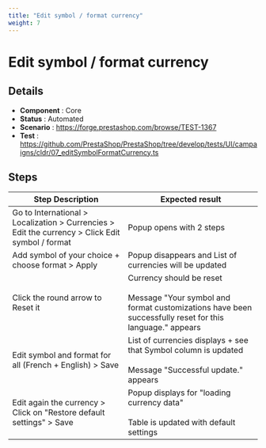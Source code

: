 ```yaml
---
title: "Edit symbol / format currency"
weight: 7
---
```


# Edit symbol / format currency
## Details
* **Component** : Core
* **Status** : Automated
* **Scenario** : https://forge.prestashop.com/browse/TEST-1367
* **Test** : https://github.com/PrestaShop/PrestaShop/tree/develop/tests/UI/campaigns/cldr/07_editSymbolFormatCurrency.ts

## Steps
| Step Description | Expected result |
| ----- | ----- |
| Go to International > Localization > Currencies > Edit the currency > Click Edit symbol / format | Popup opens with 2 steps |
| Add symbol of your choice + choose format > Apply | Popup disappears and List of currencies will be updated |
| Click the round arrow to Reset it | Currency should be reset<br><br>Message "Your symbol and format customizations have been successfully reset for this language." appears |
| Edit symbol and format for all (French + English) > Save | List of currencies displays + see that Symbol column is updated<br><br>Message "Successful update." appears |
| Edit again the currency > Click on "Restore default settings" > Save | Popup displays for "loading currency data"<br><br>Table is updated with default settings |
